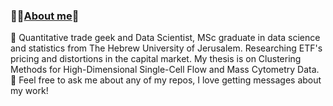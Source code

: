 ### 💫✨<u>**About me**</u>👋 

 🔭 Quantitative trade geek and Data Scientist, MSc graduate in data science and statistics from The Hebrew University of Jerusalem. 
    Researching ETF's pricing and distortions in the capital market. 
    My thesis is on Clustering Methods for High-Dimensional Single-Cell Flow and Mass Cytometry Data. 
    💬 Feel free to ask me about any of my repos, I love getting messages about my work!
 

<!--
**Amityaron/Amityaron** is a ✨ _special_ ✨ repository because its `README.md` (this file) appears on your GitHub profile.

Here are some ideas to get you started:

- 🔭 I’m currently working on ...
- 🌱 I’m currently learning ...
- 👯 I’m looking to collaborate on ...
- 🤔 I’m looking for help with ...
- 💬 Ask me about ...
- 📫 How to reach me: ...
- 😄 Pronouns: ...
- ⚡ Fun fact: ...
--


>
